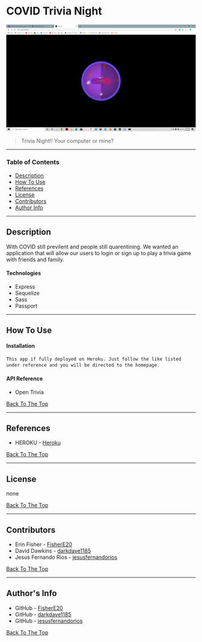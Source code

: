 # COVID Trivia Night

![Project Image](/public/images/start.png)

>Trivia Night!! Your computer or mine?

---

### Table of Contents

* [Description](#description)
* [How To Use](#how-to-use)
* [References](#references)
* [License](#license)
* [Contributors](#contributors)
* [Author Info](#author-info)

---

## Description
With COVID still previlent and people still quarentining. We wanted an application that will allow our users to login or sign up to play a trivia game with friends and family.
#### Technologies

- Express
- Sequelize
- Sass
- Passport

---

## How To Use

#### Installation
    This app if fully deployed on Heroku. Just follow the like listed under reference and you will be directed to the homepage.


#### API Reference

- Open Trivia


[Back To The Top](#COVID-Trivia-Night)

---

## References

- HEROKU - [Heroku](url)

[Back To The Top](#COVID-Trivia-Night)

---

## License

none

[Back To The Top](#COVID-Trivia-Night)

---

## Contributors
- Erin Fisher - [FisherE20](https://fishere20.github.io/Responsive-Portfolio/)
- David Dawkins - [darkdave1185](https://darkdave1185.github.io/portfolioTemplate/)
- Jesus Fernando Rios - [jesusfernandorios](https://jesusfernandorios.github.io/Myportfolio/index.html)

[Back To The Top](#COVID-Trivia-Night)

---

## Author's Info

- GitHub - [FisherE20](https://github.com/FisherE20)
- GitHub - [darkdave1185](https://github.com/darkdave1185)
- GitHub - [jesusfernandorios](https://github.com/jesusfernandorios)
 

[Back To The Top](#COVID-Trivia-Night)